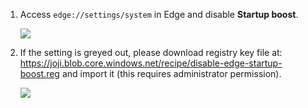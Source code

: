 1. Access `edge://settings/system` in Edge and disable **Startup boost**.

    ![](https://joji.blob.core.windows.net/recipe/edge-startup-boost-1.png)

2. If the setting is greyed out, please download registry key file at: <https://joji.blob.core.windows.net/recipe/disable-edge-startup-boost.reg> and import it (this requires administrator permission).

    ![](https://joji.blob.core.windows.net/recipe/edge-startup-boost-3.png)
